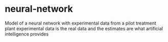 # neural-network
Model of a neural network with experimental data from a pilot treatment plant experimental data is the real data and the estimates are what artificial intelligence provides

